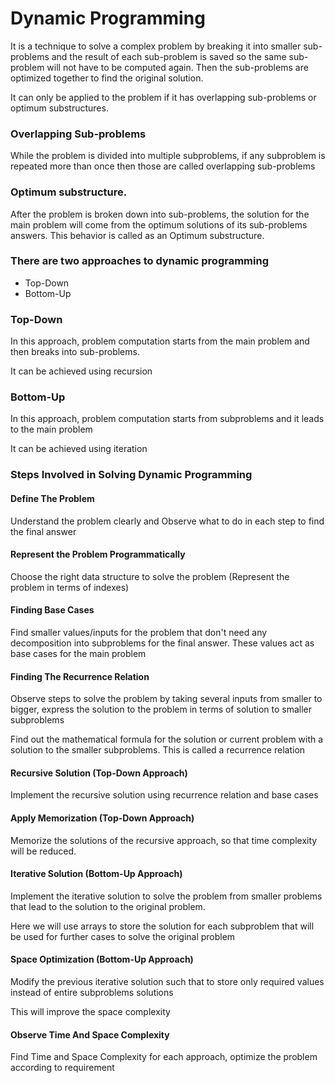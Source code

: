 <h1>Dynamic Programming</h1>
<p>It is a technique to solve a complex problem by breaking it into smaller sub-problems and the result of each sub-problem is saved so the same sub-problem will not have to be computed again. Then the sub-problems are optimized together to find the original solution.</p>
<p>It can only be applied to the problem if it has overlapping sub-problems or optimum substructures.</p>
<h3>Overlapping Sub-problems</h3>
<p>While the problem is divided into multiple subproblems, if any subproblem is repeated more than once then those are called overlapping sub-problems</p>
<h3>Optimum substructure.</h3>
<p>After the problem is broken down into sub-problems, the solution for the main problem will come from the optimum solutions of its sub-problems answers. This behavior is called as an Optimum substructure.</p>
<h3>There are two approaches to dynamic programming</h3>
<ul>
  <li>Top-Down</li>
  <li>Bottom-Up</li>
</ul>
<h3>Top-Down</h3>
<p>In this approach, problem computation starts from the main problem and then breaks into sub-problems.</p>
<p>It can be achieved using recursion</p>
<h3>Bottom-Up</h3>
<p>In this approach, problem computation starts from subproblems and it leads to the main problem</p>
<p>It can be achieved using iteration</p>
<h3>Steps Involved in Solving Dynamic Programming</h3>
<h4>Define The Problem</h4>
<p>Understand the problem clearly and Observe what to do in each step to find the final answer</p>
<h4>Represent the Problem Programmatically</h4>
<p>Choose the right data structure to solve the problem (Represent the problem in terms of indexes)</p>
<h4>Finding Base Cases</h4>
<p>Find smaller values/inputs for the problem that don't need any decomposition into subproblems for the final answer. These values act as base cases for the main problem </p>
<h4>Finding The Recurrence Relation</h4>
<p>Observe steps to solve the problem by taking several inputs from smaller to bigger, express the solution to the problem in terms of solution to smaller subproblems</p>
<p>Find out the mathematical formula for the solution or current problem with a solution to the smaller subproblems. This is called a recurrence relation</p>
<h4>Recursive Solution (Top-Down Approach)</h4>
<p>Implement the recursive solution using recurrence relation and base cases</p>
<h4>Apply Memorization (Top-Down Approach)</h4>
<p>Memorize the solutions of the recursive approach, so that time complexity will be reduced.</p>
<h4>Iterative Solution (Bottom-Up Approach)</h4>
<p>Implement the iterative solution to solve the problem from smaller problems that lead to the solution to the original problem.</p>
<p>Here we will use arrays to store the solution for each subproblem that will be used for further cases to solve the original problem</p>
<h4>Space Optimization (Bottom-Up Approach)</h4>
<p>Modify the previous iterative solution such that to store only required values instead of entire subproblems solutions</p>
<p>This will improve the space complexity</p>
<h4>Observe Time And Space Complexity</h4>
<p>Find Time and Space Complexity for each approach, optimize the problem according to requirement</p>
